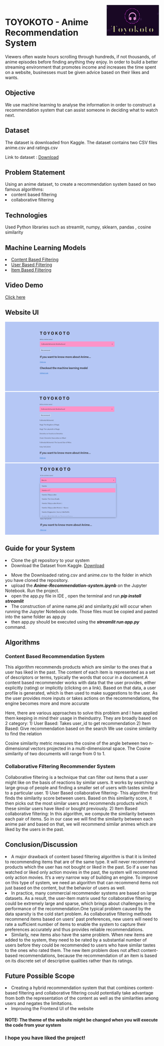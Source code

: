 <a href="https://myanimelist.net/">
    <img src="https://github.com/Anushka-Gamad/Microsoft-Engage-22/blob/main/images/Logo1.png" alt="toyokoto" title="toyokoto" align="right" height="100" />
</a>

# TOYOKOTO - Anime Recommendation System
Viewers often waste hours scrolling through hundreds, if not thousands, of anime episodes before finding anything they enjoy. In order to build a better streaming environment that promotes income and increases the time spent on a website, businesses must be given advice based on their likes and wants.


<h2>Objective</h2>
We use machine learning to analyse the information in order to construct a recommendation system that can assist someone in deciding what to watch next.


<h2>Dataset</h2>
The dataset is downloaded fron Kaggle. The dataset contains two CSV files anime.csv and ratings.csv 
<p>Link to dataset : <a href="https://www.kaggle.com/datasets/CooperUnion/anime-recommendations-database">Download</a></p>


<h2>Problem Statement</h2>
Using an anime dataset, to create a recommendation system based on two famous algorithms:
<li>content based filtering </li>
<li>collaborative filtering</li>


<h2>Technologies</h2>
Used Python libraries such as streamlit, numpy, sklearn, pandas , cosine similarity


<h2>Machine Learning Models</h2>
<li><a href="https://github.com/Anushka-Gamad/Microsoft-Engage-22/blob/main/Anime-Recommendation-system.ipynb">Content Based Filtering</a></li>
<li><a href="https://github.com/Anushka-Gamad/Microsoft-Engage-22/blob/main/User%20Based%20Collaborative%20filtering.ipynb">User Based Filtering</a></li>
<li><a href="https://github.com/Anushka-Gamad/Microsoft-Engage-22/blob/main/Item%20Based%20Collaborative%20filtering.ipynb">Item Based Filtering</a></li>


<h2>Video Demo</h2>
<a href="https://drive.google.com/file/d/1T2NpU394xp4LxyDRR5C6KAqkeKWH5xCT/view?usp=sharing">Click here</a>


<h2>Website UI</h2>
<img src="https://github.com/Anushka-Gamad/Microsoft-Engage-22/blob/main/images/image1.png" alt="toyokoto" title="image1" align="centre"/>
<img src="https://github.com/Anushka-Gamad/Microsoft-Engage-22/blob/main/images/image2.png" alt="toyokoto" title="image2" align="centre"/>
<img src="https://github.com/Anushka-Gamad/Microsoft-Engage-22/blob/main/images/image3.png" alt="toyokoto" title="image3" align="centre"/>



<h2>Guide for your System</h2>
<li>Clone the git repository to your system</li>
<li>Download the Dataset from Kaggle. <a href="https://www.kaggle.com/datasets/CooperUnion/anime-recommendations-database">Download</a></p></li>
<li>Move the Downloaded rating.csv and anime.csv to the folder in which you have cloned the repository.</li>
<li>upload the <b><i>Anime-Recommendation-system.ipynb</i></b> on the Jupyter Notebook. Run the project.</li>
    <li>open the app.py file in IDE , open the terminal and run <b><i>pip install streamlit</b></i></li>
    <li>The construction of anime name.pkl and similarity.pkl will occur when running the Jupyter Notebook code. Those files must be copied and pasted into the same folder as app.py</li>
    <li>then app.py should be executed using the <b><i>streamlit run app.py</i></b> command.</li>


<h2>Algorithms</h2>
<h3>Content Based Recommendation System</h3>
<p>This algorithm recommends products which are similar to the ones that a user has liked in the past. The content of each
item is represented as a set of descriptors or terms, typically the words that occur in a document.A content based recommender
works with data that the user provides, either explicitly (rating) or implicitly (clicking on a link). Based on that data, a user profile is
generated, which is then used to make suggestions to the user. As the user provides more inputs or takes actions on the
    recommendations, the engine becomes more and more accurate</p>
    
<p>Here, there are various approaches to solve this problem and I have applied them keeping in mind their usage in theindustry.
They are broadly based on 2 category:
1) User Based: Takes user_id to get recommendation
2) Item Based: Give recommendation based on the search
    We use cosine similarity to find the relation</p>
<p>Cosine similarity metric measures the cosine of the angle between two n-dimensional vectors projected in a
    multi-dimensional space. The Cosine similarity of two documents will range from 0 to 1.</p>

 <h3>Collaborative Filtering Recommender System</h3>
Collaborative filtering is a technique that can filter out items that a user might like on the basis of reactions by similar users. It works by
searching a large group of people and finding a smaller set of users with tastes similar to a particular user.
1) User Based collaborative filtering- This algorithm first finds the similarity score between users. Based on this
similarity score, it then picks out the most similar users and recommends products which these similar users have liked
or bought previously.
2) Item Based collaborative filtering: In this algorithm, we compute the similarity between each pair of items. So in our
case we will find the similarity between each anime pair and based on that, we will recommend similar animes which
are liked by the users in the past.

  
 <h2>Conclusion/Discussion</h2>
<li>A major drawback of content based filtering algorithm is that it is limited to recommending items that are of the same type. It will never
recommend products which the user has not bought or liked in the past. So if a user has watched or liked only action movies in
the past, the system will recommend only action movies. It’s a very narrow way of building an engine.
To improve on this type of system, we need an algorithm that can recommend items not just based on the content, but the
  behavior of users as well.</li>
<li>In practice, many commercial recommender systems are based on large datasets. As a result, the user-item matrix used
for collaborative filtering could be extremely large and sparse, which brings about challenges in the performance of the
recommendation.One typical problem caused by the data sparsity is the cold start problem. As collaborative filtering
methods recommend items based on users' past preferences, new users will need to rate a sufficient number of items to
enable the system to capture their preferences accurately and thus provides reliable recommendations.</li>
<li>Similarly, new items also have the same problem. When new items are added to the system, they need to be rated by a
substantial number of users before they could be recommended to users who have similar tastes to the ones who
rated them. The new item problem does not affect content-based recommendations, because the recommendation of
  an item is based on its discrete set of descriptive qualities rather than its ratings.</li>
  
  
  <h2>Future Possible Scope</h2>
<li>Creating a hybrid recommendation system that that combines content-based filtering and collaborative filtering could
potentially take advantage from both the representation of the content as well as the similarities among users and
negates the limitations.</li>
<li>Improving the Frontend UI of the website</li>

<h4>NOTE: The theme of the website might be changed when you will execute the code from your system</h4>
<h3>I hope you have liked the project!</h3>
